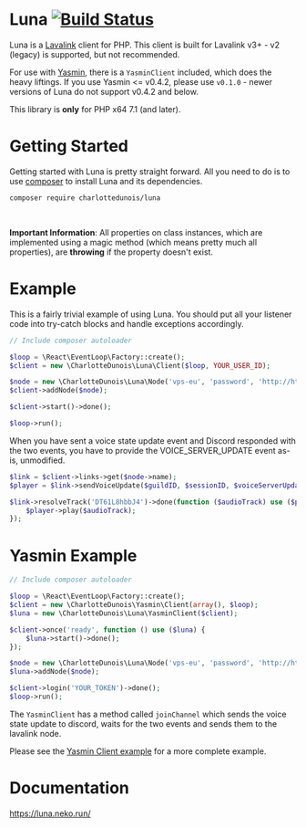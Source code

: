 # Luna [![Build Status](https://scrutinizer-ci.com/g/CharlotteDunois/Luna/badges/build.png?b=master)](https://scrutinizer-ci.com/g/CharlotteDunois/Luna/build-status/master)

Luna is a [Lavalink](https://github.com/Frederikam/Lavalink) client for PHP. This client is built for Lavalink v3+ - v2 (legacy) is supported, but not recommended.

For use with [Yasmin](https://github.com/CharlotteDunois/Yasmin), there is a `YasminClient` included, which does the heavy liftings.
If you use Yasmin <= v0.4.2, please use `v0.1.0` - newer versions of Luna do not support v0.4.2 and below.

This library is **only** for PHP x64 7.1 (and later).

# Getting Started
Getting started with Luna is pretty straight forward. All you need to do is to use [composer](https://packagist.org/packages/charlottedunois/luna) to install Luna and its dependencies.

```
composer require charlottedunois/luna
```

<br>

**Important Information**: All properties on class instances, which are implemented using a magic method (which means pretty much all properties), are **throwing** if the property doesn't exist.

# Example
This is a fairly trivial example of using Luna. You should put all your listener code into try-catch blocks and handle exceptions accordingly.

```php
// Include composer autoloader

$loop = \React\EventLoop\Factory::create();
$client = new \CharlotteDunois\Luna\Client($loop, YOUR_USER_ID);

$node = new \CharlotteDunois\Luna\Node('vps-eu', 'password', 'http://http-api-url', 'ws://ws-api-url', 'eu');
$client->addNode($node);

$client->start()->done();

$loop->run();
```

When you have sent a voice state update event and Discord responded with the two events, you have to provide the VOICE_SERVER_UPDATE event as-is, unmodified.

```php
$link = $client->links->get($node->name);
$player = $link->sendVoiceUpdate($guildID, $sessionID, $voiceServerUpdateEvent);

$link->resolveTrack('DT61L8hbbJ4')->done(function ($audioTrack) use ($player) {
    $player->play($audioTrack);
});
```

# Yasmin Example

```php
// Include composer autoloader

$loop = \React\EventLoop\Factory::create();
$client = new \CharlotteDunois\Yasmin\Client(array(), $loop);
$luna = new \CharlotteDunois\Luna\YasminClient($client);

$client->once('ready', function () use ($luna) {
    $luna->start()->done();
});

$node = new \CharlotteDunois\Luna\Node('vps-eu', 'password', 'http://http-api-url', 'ws://ws-api-url', 'eu');
$luna->addNode($node);

$client->login('YOUR_TOKEN')->done();
$loop->run();
```

The `YasminClient` has a method called `joinChannel` which sends the voice state update to discord, waits for the two events and sends them to the lavalink node.

Please see the [Yasmin Client example](https://github.com/CharlotteDunois/Luna/blob/master/examples/YasminClient.php) for a more complete example.

# Documentation
https://luna.neko.run/
